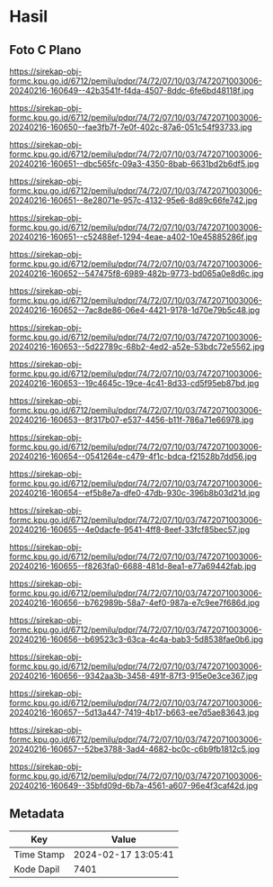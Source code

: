 # Hasil

## Foto C Plano

https://sirekap-obj-formc.kpu.go.id/6712/pemilu/pdpr/74/72/07/10/03/7472071003006-20240216-160649--42b3541f-f4da-4507-8ddc-6fe6bd48118f.jpg

https://sirekap-obj-formc.kpu.go.id/6712/pemilu/pdpr/74/72/07/10/03/7472071003006-20240216-160650--fae3fb7f-7e0f-402c-87a6-051c54f93733.jpg

https://sirekap-obj-formc.kpu.go.id/6712/pemilu/pdpr/74/72/07/10/03/7472071003006-20240216-160651--dbc565fc-09a3-4350-8bab-6631bd2b6df5.jpg

https://sirekap-obj-formc.kpu.go.id/6712/pemilu/pdpr/74/72/07/10/03/7472071003006-20240216-160651--8e28071e-957c-4132-95e6-8d89c66fe742.jpg

https://sirekap-obj-formc.kpu.go.id/6712/pemilu/pdpr/74/72/07/10/03/7472071003006-20240216-160651--c52488ef-1294-4eae-a402-10e45885286f.jpg

https://sirekap-obj-formc.kpu.go.id/6712/pemilu/pdpr/74/72/07/10/03/7472071003006-20240216-160652--547475f8-6989-482b-9773-bd065a0e8d6c.jpg

https://sirekap-obj-formc.kpu.go.id/6712/pemilu/pdpr/74/72/07/10/03/7472071003006-20240216-160652--7ac8de86-06e4-4421-9178-1d70e79b5c48.jpg

https://sirekap-obj-formc.kpu.go.id/6712/pemilu/pdpr/74/72/07/10/03/7472071003006-20240216-160653--5d22789c-68b2-4ed2-a52e-53bdc72e5562.jpg

https://sirekap-obj-formc.kpu.go.id/6712/pemilu/pdpr/74/72/07/10/03/7472071003006-20240216-160653--19c4645c-19ce-4c41-8d33-cd5f95eb87bd.jpg

https://sirekap-obj-formc.kpu.go.id/6712/pemilu/pdpr/74/72/07/10/03/7472071003006-20240216-160653--8f317b07-e537-4456-b11f-786a71e66978.jpg

https://sirekap-obj-formc.kpu.go.id/6712/pemilu/pdpr/74/72/07/10/03/7472071003006-20240216-160654--0541264e-c479-4f1c-bdca-f21528b7dd56.jpg

https://sirekap-obj-formc.kpu.go.id/6712/pemilu/pdpr/74/72/07/10/03/7472071003006-20240216-160654--ef5b8e7a-dfe0-47db-930c-396b8b03d21d.jpg

https://sirekap-obj-formc.kpu.go.id/6712/pemilu/pdpr/74/72/07/10/03/7472071003006-20240216-160655--4e0dacfe-9541-4ff8-8eef-33fcf85bec57.jpg

https://sirekap-obj-formc.kpu.go.id/6712/pemilu/pdpr/74/72/07/10/03/7472071003006-20240216-160655--f8263fa0-6688-481d-8ea1-e77a69442fab.jpg

https://sirekap-obj-formc.kpu.go.id/6712/pemilu/pdpr/74/72/07/10/03/7472071003006-20240216-160656--b762989b-58a7-4ef0-987a-e7c9ee7f686d.jpg

https://sirekap-obj-formc.kpu.go.id/6712/pemilu/pdpr/74/72/07/10/03/7472071003006-20240216-160656--b69523c3-63ca-4c4a-bab3-5d8538fae0b6.jpg

https://sirekap-obj-formc.kpu.go.id/6712/pemilu/pdpr/74/72/07/10/03/7472071003006-20240216-160656--9342aa3b-3458-491f-87f3-915e0e3ce367.jpg

https://sirekap-obj-formc.kpu.go.id/6712/pemilu/pdpr/74/72/07/10/03/7472071003006-20240216-160657--5d13a447-7419-4b17-b663-ee7d5ae83643.jpg

https://sirekap-obj-formc.kpu.go.id/6712/pemilu/pdpr/74/72/07/10/03/7472071003006-20240216-160657--52be3788-3ad4-4682-bc0c-c6b9fb1812c5.jpg

https://sirekap-obj-formc.kpu.go.id/6712/pemilu/pdpr/74/72/07/10/03/7472071003006-20240216-160649--35bfd09d-6b7a-4561-a607-96e4f3caf42d.jpg


## Metadata

| Key        | Value               |
| ---------- | ------------------- |
| Time Stamp | 2024-02-17 13:05:41 |
| Kode Dapil | 7401                |



